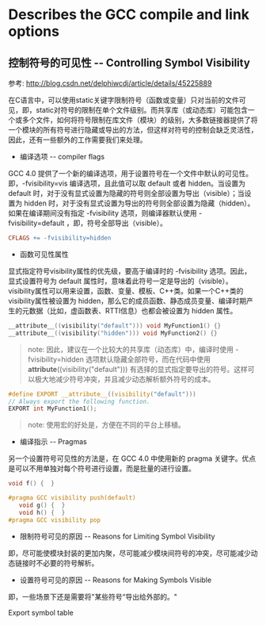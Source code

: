 Describes the GCC compile and link options
==========================================

## 控制符号的可见性 -- Controlling Symbol Visibility

参考: http://blog.csdn.net/delphiwcdj/article/details/45225889

在C语言中，可以使用static关键字限制符号（函数或变量）只对当前的文件可见，即，static对符号的限制在单个文件级别。而共享库（或动态库）可能包含一个或多个文件，如何将符号限制在库文件（模块）的级别，大多数链接器提供了将一个模块的所有符号进行隐藏或导出的方法，但这样对符号的控制会缺乏灵活性，因此，还有一些额外的工作需要我们来处理。

* 编译选项 -- compiler flags  

GCC 4.0 提供了一个新的编译选项，用于设置符号在一个文件中默认的可见性。即，-fvisibility=vis 编译选项，且此值可以取 default 或者 hidden。当设置为 default 时，对于没有显式设置为隐藏的符号则全部设置为导出（visible）；当设置为 hidden 时，对于没有显式设置为导出的符号则全部设置为隐藏（hidden）。如果在编译期间没有指定 -fvisibility 选项，则编译器默认使用 -fvisibility=default ，即，符号全部导出（visible）。

```makefile
CFLAGS += -fvisibility=hidden
```

* 函数可见性属性  

显式指定符号visibility属性的优先级，要高于编译时的 -fvisibility 选项。因此，显式设置符号为 default 属性时，意味着此符号一定是导出的（visible）。visibility属性可以用来设置，函数、变量、模板、C++类。如果一个C++类的visibility属性被设置为 hidden，那么它的成员函数、静态成员变量、编译时期产生的元数据（比如，虚函数表、RTTI信息）也都会被设置为 hidden 属性。

```C
__attribute__((visibility("default"))) void MyFunction1() {}
__attribute__((visibility("hidden"))) void MyFunction2() {}
```

> note: 因此，建议在一个比较大的共享库（动态库）中，编译时使用 -fvisibility=hidden 选项默认隐藏全部符号，而在代码中使用 __attribute__((visibility("default"))) 有选择的显式指定要导出的符号。这样可以极大地减少符号冲突，并且减少动态解析额外符号的成本。

```C
#define EXPORT __attribute__((visibility("default")))
// Always export the following function.
EXPORT int MyFunction1();
```

> note: 使用宏的好处是，方便在不同的平台上移植。

* 编译指示 -- Pragmas  

另一个设置符号可见性的方法是，在 GCC 4.0 中使用新的 pragma 关键字。优点是可以不用单独对每个符号进行设置，而是批量的进行设置。

```C
void f() {  }

#pragma GCC visibility push(default)
   void g() {  }
   void h() {  }
#pragma GCC visibility pop
```

* 限制符号可见的原因 -- Reasons for Limiting Symbol Visibility  

即，尽可能使模块封装的更加内聚，尽可能减少模块间符号的冲突，尽可能减少动态链接时不必要的符号解析。

* 设置符号可见的原因 -- Reasons for Making Symbols Visible  

即，一些场景下还是需要将"某些符号“导出给外部的。"





Export symbol table
